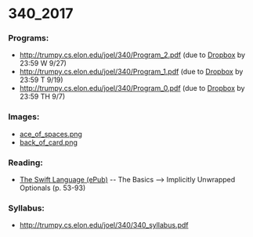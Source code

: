 # 340_2017

### Programs:
* http://trumpy.cs.elon.edu/joel/340/Program_2.pdf (due to [Dropbox](https://www.dropbox.com/request/B8h8wpfr85PY0Pp1C6X0) by 23:59 W 9/27)
* http://trumpy.cs.elon.edu/joel/340/Program_1.pdf (due to [Dropbox](https://www.dropbox.com/request/2XzyPIcqWSRQzQDi6OG2) by 23:59 T 9/19)
* http://trumpy.cs.elon.edu/joel/340/Program_0.pdf (due to [Dropbox](https://www.dropbox.com/request/Ol7h2u3KpQi8qvTzXta5) by 23:59 TH 9/7)

### Images:
* [ace_of_spaces.png](http://trumpy.cs.elon.edu/joel/340/ace_of_spades.png)
* [back_of_card.png](http://trumpy.cs.elon.edu/joel/340/back_of_card.png)

### Reading:
* [The Swift Language (ePub)](https://swift.org/documentation/TheSwiftProgrammingLanguage(Swift4).epub) -- The Basics --> Implicitly Unwrapped Optionals (p. 53-93)

### Syllabus:
* http://trumpy.cs.elon.edu/joel/340/340_syllabus.pdf
